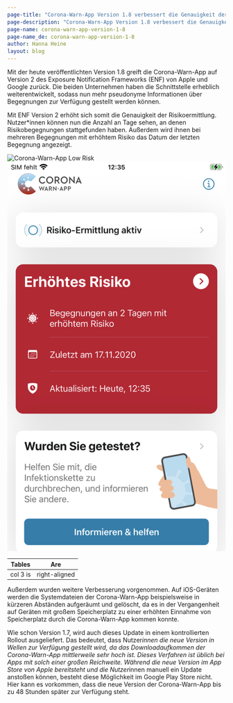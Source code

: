 ```yaml
---
page-title: "Corona-Warn-App Version 1.8 verbessert die Genauigkeit der Risikoermittlung"
page-description: "Corona-Warn-App Version 1.8 verbessert die Genauigkeit der Risikoermittlung"
page-name: corona-warn-app-version-1-8
page-name_de: corona-warn-app-version-1-8
author: Hanna Heine
layout: blog
---
```


Mit der heute veröffentlichten Version 1.8 greift die Corona-Warn-App auf Version 2 des Exposure Notification Frameworks (ENF) von Apple und Google zurück. Die beiden Unternehmen haben die Schnittstelle erheblich weiterentwickelt, sodass nun mehr pseudonyme Informationen über Begegnungen zur Verfügung  gestellt werden können. 
 
<!-- overview -->

Mit ENF Version 2 erhöht sich somit die Genauigkeit der Risikoermittlung. Nutzer*innen können nun die Anzahl an Tage sehen, an denen Risikobegegnungen stattgefunden haben. Außerdem wird ihnen bei mehreren Begegnungen mit erhöhtem Risiko das Datum der letzten Begegnung angezeigt. 

<img src="./cwa-low-risk-screenshot.jpg" title="Corona-Warn-App Low Risk" style="valign: center">
<img src="./cwa-high-risk-screenshot.jpg" title="Corona-Warn-App Low Risk" style="valign: center">
 

| Tables        | Are           |
| ------------- |:-------------:| 
| col 3 is      | right-aligned | 
 


Außerdem wurden weitere Verbesserung vorgenommen. Auf iOS-Geräten werden die Systemdateien der Corona-Warn-App beispielsweise in kürzeren Abständen aufgeräumt und gelöscht, da es in der Vergangenheit auf Geräten mit großem Speicherplatz zu einer erhöhten Einnahme von Speicherplatz durch die Corona-Warn-App kommen konnte. 
 
Wie schon Version 1.7, wird auch dieses Update in einem kontrollierten Rollout ausgeliefert. Das bedeutet, dass Nutzer*innen die neue Version in Wellen zur Verfügung gestellt wird, da das Downloadaufkommen der Corona-Warn-App mittlerweile sehr hoch ist. Dieses Verfahren ist üblich bei Apps mit solch einer großen Reichweite. Während die neue Version im App Store von Apple bereitsteht und die Nutzer*innen manuell ein Update anstoßen können, besteht diese Möglichkeit im Google Play Store nicht. Hier kann es vorkommen, dass die neue Version der Corona-Warn-App bis zu 48 Stunden später zur Verfügung steht.

